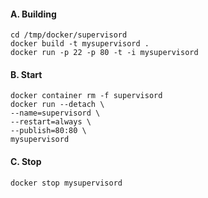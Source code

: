 #### A. Building
```
cd /tmp/docker/supervisord
docker build -t mysupervisord .
docker run -p 22 -p 80 -t -i mysupervisord
```

#### B. Start
```
docker container rm -f supervisord
docker run --detach \
--name=supervisord \
--restart=always \
--publish=80:80 \
mysupervisord
```
#### C. Stop
```
docker stop mysupervisord
```
